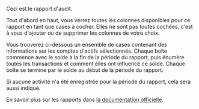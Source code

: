 Ceci est le rapport d'audit.

Tout d'abord en haut, vous verrez toutes les colonnes disponibles pour ce rapport en tant que cases à cocher. Elles ne sont pas toutes cochées, c'est à vous d'ajouter ou de supprimer les colonnes de votre choix.

Vous trouverez ci-dessous un ensemble de cases contenant des informations sur les comptes d'actifs sélectionnés. Chaque boîte commence avec le solde à la fin de la période du rapport, puis énumère toutes les transactions et comment elles ont influencé ce solde. Chaque boîte se termine par le solde au début de la période du rapport.

Si aucune activité n'a été enregistrée pour la période du rapport, cela sera aussi indiqué.

En savoir plus sur les rapports dans [la documentation officielle](https://docs.firefly-iii.org/advanced-concepts/reports).